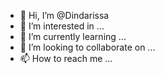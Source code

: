 - 👋 Hi, I’m @Dindarissa
- 👀 I’m interested in ...
- 🌱 I’m currently learning ...
- 💞️ I’m looking to collaborate on ...
- 📫 How to reach me ...

<!---
Dindarissa/Dindarissa is a ✨ special ✨ repository because its `README.md` (this file) appears on your GitHub profile.
You can click the Preview link to take a look at your changes.
--->
